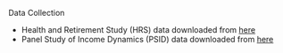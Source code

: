 Data Collection
* Health and Retirement Study (HRS) data downloaded from [here](https://www.rand.org/well-being/social-and-behavioral-policy/centers/aging/dataprod/enhanced-fat.html)
* Panel Study of Income Dynamics (PSID) data downloaded from [here](https://simba.isr.umich.edu/Zips/ZipMain.aspx)
